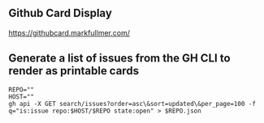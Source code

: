 ## Github Card Display

https://githubcard.markfullmer.com/

## Generate a list of issues from the GH CLI to render as printable cards

```
REPO=""
HOST=""
gh api -X GET search/issues?order=asc\&sort=updated\&per_page=100 -f q="is:issue repo:$HOST/$REPO state:open" > $REPO.json
```
